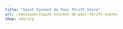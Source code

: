 ```yaml
---
title: "Saint Vincent de Paul Thrift Store"
url: /vancouver/saint-vincent-de-paul-thrift-store/
shop: charity
---
```

